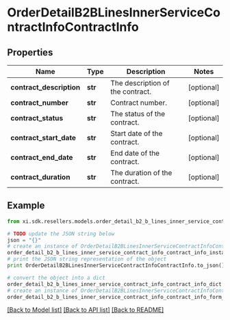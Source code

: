 # OrderDetailB2BLinesInnerServiceContractInfoContractInfo


## Properties

Name | Type | Description | Notes
------------ | ------------- | ------------- | -------------
**contract_description** | **str** | The description of the contract. | [optional] 
**contract_number** | **str** | Contract number. | [optional] 
**contract_status** | **str** | The status of the contract. | [optional] 
**contract_start_date** | **str** | Start date of the contract. | [optional] 
**contract_end_date** | **str** | End date of the contract. | [optional] 
**contract_duration** | **str** | The duration of the contract. | [optional] 

## Example

```python
from xi.sdk.resellers.models.order_detail_b2_b_lines_inner_service_contract_info_contract_info import OrderDetailB2BLinesInnerServiceContractInfoContractInfo

# TODO update the JSON string below
json = "{}"
# create an instance of OrderDetailB2BLinesInnerServiceContractInfoContractInfo from a JSON string
order_detail_b2_b_lines_inner_service_contract_info_contract_info_instance = OrderDetailB2BLinesInnerServiceContractInfoContractInfo.from_json(json)
# print the JSON string representation of the object
print OrderDetailB2BLinesInnerServiceContractInfoContractInfo.to_json()

# convert the object into a dict
order_detail_b2_b_lines_inner_service_contract_info_contract_info_dict = order_detail_b2_b_lines_inner_service_contract_info_contract_info_instance.to_dict()
# create an instance of OrderDetailB2BLinesInnerServiceContractInfoContractInfo from a dict
order_detail_b2_b_lines_inner_service_contract_info_contract_info_form_dict = order_detail_b2_b_lines_inner_service_contract_info_contract_info.from_dict(order_detail_b2_b_lines_inner_service_contract_info_contract_info_dict)
```
[[Back to Model list]](../README.md#documentation-for-models) [[Back to API list]](../README.md#documentation-for-api-endpoints) [[Back to README]](../README.md)


